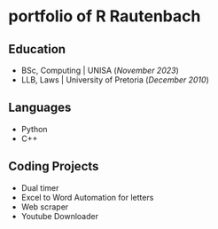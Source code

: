 # portfolio of R Rautenbach

## Education
- BSc, Computing | UNISA (_November 2023_)								       		
- LLB, Laws	| University of Pretoria (_December 2010_)	 			        		

## Languages
- Python
- C++

## Coding Projects
- Dual timer
- Excel to Word Automation for letters
- Web scraper
- Youtube Downloader
